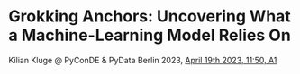 # Grokking Anchors: Uncovering What a Machine-Learning Model Relies On

Kilian Kluge @ PyConDE & PyData Berlin 2023, [April 19th 2023, 11:50, A1](https://2023.pycon.de/program/QUAXG3/)

